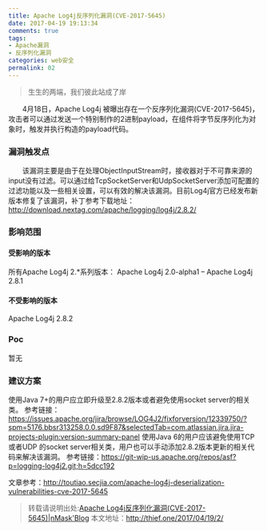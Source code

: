 ```yaml
---
title: Apache Log4j反序列化漏洞(CVE-2017-5645)
date: 2017-04-19 19:13:34
comments: true
tags: 
- Apache漏洞
- 反序列化漏洞
categories: web安全
permalink: 02
---
```

<blockquote class="blockquote-center">生生的两端，我们彼此站成了岸</blockquote>
　　4月18日，Apache Log4j 被曝出存在一个反序列化漏洞(CVE-2017-5645)，攻击者可以通过发送一个特别制作的2进制payload，在组件将字节反序列化为对象时，触发并执行构造的payload代码。
<!--more-->

### 漏洞触发点
　　该漏洞主要是由于在处理ObjectInputStream时，接收器对于不可靠来源的input没有过滤。可以通过给TcpSocketServer和UdpSocketServer添加可配置的过滤功能以及一些相关设置，可以有效的解决该漏洞。目前Log4j官方已经发布新版本修复了该漏洞，补丁参考下载地址：http://download.nextag.com/apache/logging/log4j/2.8.2/

### 影响范围
#### 受影响的版本
所有Apache Log4j 2.*系列版本： Apache Log4j 2.0-alpha1 – Apache Log4j 2.8.1
#### 不受影响的版本
Apache Log4j 2.8.2

### Poc
暂无

### 建议方案
使用Java 7+的用户应立即升级至2.8.2版本或者避免使用socket server的相关类。
参考链接：
https://issues.apache.org/jira/browse/LOG4J2/fixforversion/12339750/?spm=5176.bbsr313258.0.0.sd9F87&selectedTab=com.atlassian.jira.jira-projects-plugin:version-summary-panel
使用Java 6的用户应该避免使用TCP或者UDP 的socket server相关类，用户也可以手动添加2.8.2版本更新的相关代码来解决该漏洞。
参考链接：https://git-wip-us.apache.org/repos/asf?p=logging-log4j2.git;h=5dcc192

文章参考：http://toutiao.secjia.com/apache-log4j-deserialization-vulnerabilities-cve-2017-5645


>转载请说明出处:[Apache Log4j反序列化漏洞(CVE-2017-5645)|nMask'Blog](http://thief.one/2017/04/19/2/)
本文地址：http://thief.one/2017/04/19/2/



